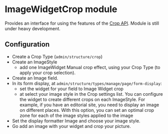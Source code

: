 ImageWidgetCrop module
======================

Provides an interface for using the features of the [Crop API]. Module is still 
under heavy development.

[Crop API]: https://github.com/drupal-media/crop

Configuration
-------------

* Create a Crop Type (`admin/structure/crop`)
* Create an ImageStyle 
    * add one ImageWidget Manual crop effect, using your Crop Type (to apply 
      your crop selection).
* Create an Image field.
* In its form display, at `admin/structure/types/manage/page/form-display`:
    * set the widget for your field to Image Widget crop 
    * at select your image style in the Crop settings list. You can configure 
      the widget to create different crops on each ImageStyle. For example, if 
      you have an editorial site, you need to display an image on different 
      places. With this option, you can set an optimal crop zone for each of the
      image styles applied to the image
* Set the display formatter Image and choose your image style.
* Go add an image with your widget and crop your picture.
